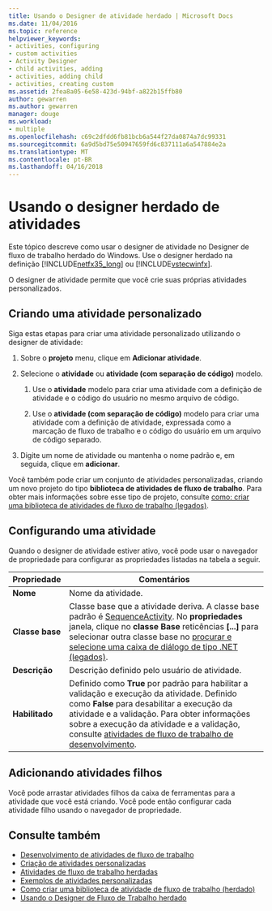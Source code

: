 ```yaml
---
title: Usando o Designer de atividade herdado | Microsoft Docs
ms.date: 11/04/2016
ms.topic: reference
helpviewer_keywords:
- activities, configuring
- custom activities
- Activity Designer
- child activities, adding
- activities, adding child
- activities, creating custom
ms.assetid: 2fea8a05-6e58-423d-94bf-a822b15ffb80
author: gewarren
ms.author: gewarren
manager: douge
ms.workload:
- multiple
ms.openlocfilehash: c69c2dfdd6fb81bcb6a544f27da0874a7dc99331
ms.sourcegitcommit: 6a9d5bd75e50947659fd6c837111a6a547884e2a
ms.translationtype: MT
ms.contentlocale: pt-BR
ms.lasthandoff: 04/16/2018
---
```

# <a name="using-the-legacy-activity-designer"></a>Usando o designer herdado de atividades
Este tópico descreve como usar o designer de atividade no Designer de fluxo de trabalho herdado do Windows. Use o designer herdado na definição [!INCLUDE[netfx35_long](../workflow-designer/includes/netfx35_long_md.md)] ou [!INCLUDE[vstecwinfx](../workflow-designer/includes/vstecwinfx_md.md)].

 O designer de atividade permite que você crie suas próprias atividades personalizados.

## <a name="creating-a-custom-activity"></a>Criando uma atividade personalizado
 Siga estas etapas para criar uma atividade personalizado utilizando o designer de atividade:

1.  Sobre o **projeto** menu, clique em **Adicionar atividade**.

2.  Selecione o **atividade** ou **atividade (com separação de código)** modelo.

    1.  Use o **atividade** modelo para criar uma atividade com a definição de atividade e o código do usuário no mesmo arquivo de código.

    2.  Use o **atividade (com separação de código)** modelo para criar uma atividade com a definição de atividade, expressada como a marcação de fluxo de trabalho e o código do usuário em um arquivo de código separado.

3.  Digite um nome de atividade ou mantenha o nome padrão e, em seguida, clique em **adicionar**.

 Você também pode criar um conjunto de atividades personalizadas, criando um novo projeto do tipo **biblioteca de atividades de fluxo de trabalho**. Para obter mais informações sobre esse tipo de projeto, consulte [como: criar uma biblioteca de atividades de fluxo de trabalho (legados)](../workflow-designer/how-to-create-a-workflow-activity-library-legacy.md).

## <a name="configuring-an-activity"></a>Configurando uma atividade
 Quando o designer de atividade estiver ativo, você pode usar o navegador de propriedade para configurar as propriedades listadas na tabela a seguir.

|Propriedade|Comentários|
|--------------|--------------|
|**Nome**|Nome da atividade.|
|**Classe base**|Classe base que a atividade deriva. A classe base padrão é [SequenceActivity](http://go.microsoft.com/fwlink?LinkID=65020). No **propriedades** janela, clique no **classe Base** reticências **[...]**  para selecionar outra classe base no [procurar e selecione uma caixa de diálogo de tipo .NET (legados)](../workflow-designer/browse-and-select-a-dotnet-type-dialog-box-legacy.md).|
|**Descrição**|Descrição definido pelo usuário de atividade.|
|**Habilitado**|Definido como **True** por padrão para habilitar a validação e execução da atividade. Definido como **False** para desabilitar a execução da atividade e a validação. Para obter informações sobre a execução da atividade e a validação, consulte [atividades de fluxo de trabalho de desenvolvimento](http://go.microsoft.com/fwlink?LinkID=65024).|

## <a name="adding-child-activities"></a>Adicionando atividades filhos
 Você pode arrastar atividades filhos da caixa de ferramentas para a atividade que você está criando. Você pode então configurar cada atividade filho usando o navegador de propriedade.

## <a name="see-also"></a>Consulte também

- [Desenvolvimento de atividades de fluxo de trabalho](http://go.microsoft.com/fwlink?LinkID=65024)
- [Criação de atividades personalizadas](http://go.microsoft.com/fwlink?LinkID=65021)
- [Atividades de fluxo de trabalho herdadas](../workflow-designer/legacy-workflow-activities.md)
- [Exemplos de atividades personalizadas](http://go.microsoft.com/fwlink?LinkID=65022)
- [Como criar uma biblioteca de atividade de fluxo de trabalho (herdado)](../workflow-designer/how-to-create-a-workflow-activity-library-legacy.md)
- [Usando o Designer de Fluxo de Trabalho herdado](../workflow-designer/using-the-legacy-workflow-designer.md)